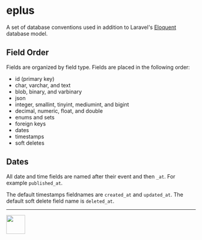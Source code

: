 # eplus

<style>@import url("//readme.codeadam.ca/readme.css");</style>

A set of database conventions used in addition to Laravel's [Eloquent](https://laravel.com/docs/10.x/eloquent) database model.

## Field Order

Fields are organized by field type. Fields are placed in the following order:

 - id (primary key)
 - char, varchar, and text
 - blob, binary, and varbinary
 - json
 - integer, smallint, tinyint, mediumint, and bigint
 - decimal, numeric, float, and double
 - enums and sets
 - foreign keys
 - dates
 - timestamps
 - soft deletes

## Dates

All date and time fields are named after their event and then `_at`. For example `published_at`. 

The default timestamps fieldnames are `created_at` and `updated_at`. The default soft delete field name is `deleted_at`. 

---

<a href="https://codeadam.ca">
<img src="https://codeadam.ca/images/code-block.png" width="50">
</a>

